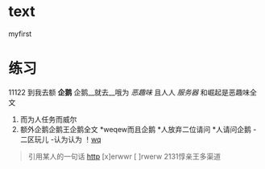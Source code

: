 # text
myfirst
# 练习
11122
到我去额 **企鹅** 企鹅__就去__哦为 *恶趣味* 且人人 _服务器_ 和崛起是恶趣味全文
1. 而为人任务而威尔
2. 额外企鹅企鹅王企鹅全文
*weqew而且企鹅
*人放弃二位请问
*人请问企鹅
-二区玩儿
-认为认为
！[wq](123.jpg)
>引用某人的一句话
[http](234.com)
[x]erwwr
[ ]rwerw
2131惇亲王多渠道